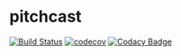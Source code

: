# pitchcast

[![Build Status](https://travis-ci.org/SeWaS/pitchcast.svg?branch=master)](https://travis-ci.org/SeWaS/pitchcast)
[![codecov](https://codecov.io/gh/SeWaS/pitchcast/branch/master/graph/badge.svg)](https://codecov.io/gh/SeWaS/pitchcast)
[![Codacy Badge](https://api.codacy.com/project/badge/Grade/c4da3b36fdb54de8b34ecc852c7cfc83)](https://www.codacy.com/app/SeWaS/pitchcast?utm_source=github.com&amp;utm_medium=referral&amp;utm_content=SeWaS/pitchcast&amp;utm_campaign=Badge_Grade)